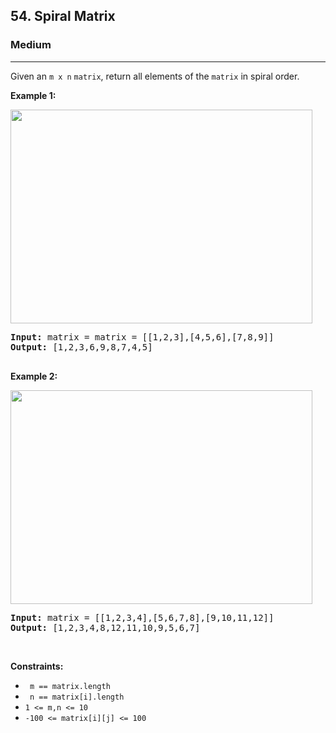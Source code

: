 <h2>54. Spiral Matrix</h2><h3>Medium</h3><hr><div><p>Given an <code>m x n</code> <code>matrix</code>, return all elements of the <code>matrix</code> in spiral order.</p>


<p><strong>Example 1:</strong></p>
<img alt="" src="https://assets.leetcode.com/uploads/2020/11/13/spiral1.jpg" style="width: 483px; height: 342px;">
<pre><strong>Input:</strong> matrix = matrix = [[1,2,3],[4,5,6],[7,8,9]]
<strong>Output:</strong> [1,2,3,6,9,8,7,4,5]

</pre>

<p><strong>Example 2:</strong></p>
<img alt="" src="https://assets.leetcode.com/uploads/2020/11/13/spiral.jpg" style="width: 483px; height: 342px;">
<pre><strong>Input:</strong> matrix = [[1,2,3,4],[5,6,7,8],[9,10,11,12]]
<strong>Output:</strong> [1,2,3,4,8,12,11,10,9,5,6,7]
</pre>


<p>&nbsp;</p>
<p><strong>Constraints:</strong></p>

<ul>
	<li> <code> m == matrix.length </code></li>
  <li> <code> n == matrix[i].length </code></li>
	<li><code>1 &lt;= m,n &lt;= 10</code></li>
  <li><code>-100 &lt;= matrix[i][j] &lt;= 100</code></li>
</ul>
</div>

